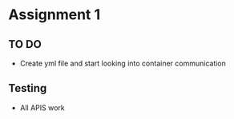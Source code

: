 # Assignment 1

## TO DO
* Create yml file and start looking into container communication

## Testing

* All APIS work
